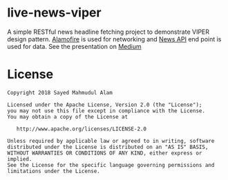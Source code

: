 # live-news-viper

A simple RESTful news headline fetching project to demonstrate VIPER design pattern. [Alamofire](https://github.com/Alamofire/Alamofire) is used for networking and [News API](https://newsapi.org/) end point is used for data.
See the presentation on [Medium](https://medium.com/@smalam119)


License
=======

    Copyright 2018 Sayed Mahmudul Alam

    Licensed under the Apache License, Version 2.0 (the "License");
    you may not use this file except in compliance with the License.
    You may obtain a copy of the License at

       http://www.apache.org/licenses/LICENSE-2.0

    Unless required by applicable law or agreed to in writing, software
    distributed under the License is distributed on an "AS IS" BASIS,
    WITHOUT WARRANTIES OR CONDITIONS OF ANY KIND, either express or implied.
    See the License for the specific language governing permissions and
    limitations under the License.
